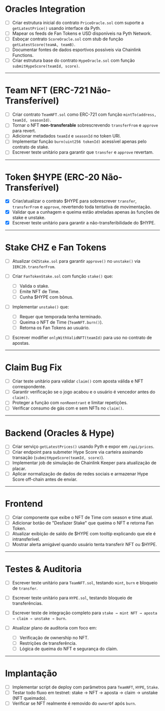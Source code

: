 # Oracles Integration

- [ ] Criar estrutura inicial do contrato `PriceOracle.sol` com suporte a `getLatestPrice()` usando interface da Pyth.
- [ ] Mapear os feeds de Fan Tokens e USD disponíveis na Pyth Network.
- [ ] Esboçar contrato `ScoreOracle.sol` com stub de função `getLatestScore(teamA, teamB)`.
- [ ] Documentar fontes de dados esportivos possíveis via Chainlink Functions.
- [ ] Criar estrutura base do contrato `HypeOracle.sol` com função `submitHypeScore(teamId, score)`.

---

# Team NFT (ERC-721 Não-Transferível)

- [ ] Criar contrato `TeamNFT.sol` como ERC-721 com função `mintTo(address, teamId, seasonId)`.
- [ ] Tornar o NFT **non-transferable** sobrescrevendo `transferFrom` e `approve` para revert.
- [ ] Adicionar metadados `teamId` e `seasonId` no token URI.
- [ ] Implementar função `burn(uint256 tokenId)` acessível apenas pelo contrato de stake.
- [ ] Escrever teste unitário para garantir que `transfer` e `approve` revertam.

---

# Token \$HYPE (ERC-20 Não-Transferível)

- [x] Criar/atualizar o contrato \$HYPE para sobrescrever `transfer`, `transferFrom` e `approve`, revertendo toda tentativa de movimentação.
- [x] Validar que a cunhagem e queima estão atreladas apenas às funções de stake e unstake.
- [x] Escrever teste unitário para garantir a não-transferibilidade do \$HYPE.

---

# Stake CHZ e Fan Tokens

- [ ] Atualizar `CHZStake.sol` para garantir `approve()` no `unstake()` via `IERC20.transferFrom`.
- [ ] Criar `FanTokenStake.sol` com função `stake()` que:

  - [ ] Valida o stake.
  - [ ] Emite NFT de Time.
  - [ ] Cunha \$HYPE com bônus.

- [ ] Implementar `unstake()` que:

  - [ ] Requer que temporada tenha terminado.
  - [ ] Queima o NFT de Time (`TeamNFT.burn()`).
  - [ ] Retorna os Fan Tokens ao usuário.

- [ ] Escrever modifier `onlyWithValidNFT(teamId)` para uso no contrato de apostas.

---

# Claim Bug Fix

- [ ] Criar teste unitário para validar `claim()` com aposta válida e NFT correspondente.
- [ ] Garantir verificação se o jogo acabou e o usuário é vencedor antes do `claim()`.
- [ ] Proteger a função com `nonReentrant` e limitar repetições.
- [ ] Verificar consumo de gás com e sem NFTs no `claim()`.

---

# Backend (Oracles & Hype)

- [ ] Criar serviço `getLatestPrices()` usando Pyth e expor em `/api/prices`.
- [ ] Criar endpoint para submeter Hype Score via carteira assinando transação (`submitHypeScore(teamId, score)`).
- [ ] Implementar job de simulação de Chainlink Keeper para atualização de placar.
- [ ] Aplicar normalização de dados de redes sociais e armazenar Hype Score off-chain antes de enviar.

---

# Frontend

- [ ] Criar componente que exibe o NFT de Time com season e time atual.
- [ ] Adicionar botão de "Desfazer Stake" que queima o NFT e retorna Fan Token.
- [ ] Atualizar exibição de saldo de \$HYPE com tooltip explicando que ele é intransferível.
- [ ] Mostrar alerta amigável quando usuário tenta transferir NFT ou \$HYPE.

---

# Testes & Auditoria

- [ ] Escrever teste unitário para `TeamNFT.sol`, testando `mint`, `burn` e bloqueio de `transfer`.
- [ ] Escrever teste unitário para `HYPE.sol`, testando bloqueio de transferências.
- [ ] Escrever teste de integração completo para `stake → mint NFT → aposta → claim → unstake → burn`.
- [ ] Atualizar plano de auditoria com foco em:

  - [ ] Verificação de ownership no NFT.
  - [ ] Restrições de transferência.
  - [ ] Lógica de queima do NFT e segurança do claim.

---

# Implantação

- [ ] Implementar script de deploy com parâmetros para `TeamNFT`, `HYPE`, `Stake`.
- [ ] Testar todo fluxo em testnet: stake → NFT → aposta → claim → unstake (NFT queimado).
- [ ] Verificar se NFT realmente é removido do `ownerOf` após `burn`.
